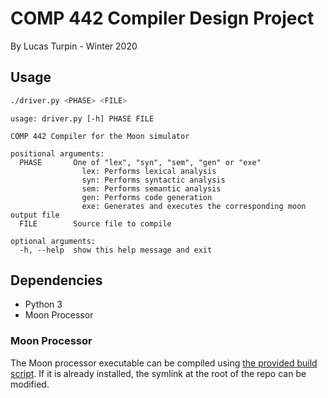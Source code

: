 # COMP 442 Compiler Design Project

By Lucas Turpin - Winter 2020

## Usage

```bash
./driver.py <PHASE> <FILE>
```

```text
usage: driver.py [-h] PHASE FILE

COMP 442 Compiler for the Moon simulator

positional arguments:
  PHASE       One of "lex", "syn", "sem", "gen" or "exe"
                lex: Performs lexical analysis
                syn: Performs syntactic analysis
                sem: Performs semantic analysis
                gen: Performs code generation
                exe: Generates and executes the corresponding moon output file
  FILE        Source file to compile

optional arguments:
  -h, --help  show this help message and exit
```

## Dependencies

- Python 3
- Moon Processor

### Moon Processor

The Moon processor executable can be compiled using [the provided build script](./moon_processor/build.sh).
If it is already installed, the symlink at the root of the repo can be modified.
